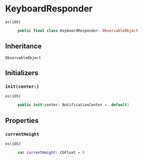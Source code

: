 # KeyboardResponder

<dl>
<dt><code>os(iOS)</code></dt>
<dd>

``` swift
public final class KeyboardResponder: ObservableObject
```

</dd>
</dl>

## Inheritance

`ObservableObject`

## Initializers

### `init(center:)`

<dl>
<dt><code>os(iOS)</code></dt>
<dd>

``` swift
public init(center: NotificationCenter = .default)
```

</dd>
</dl>

## Properties

### `currentHeight`

<dl>
<dt><code>os(iOS)</code></dt>
<dd>

``` swift
var currentHeight: CGFloat = 0
```

</dd>
</dl>
